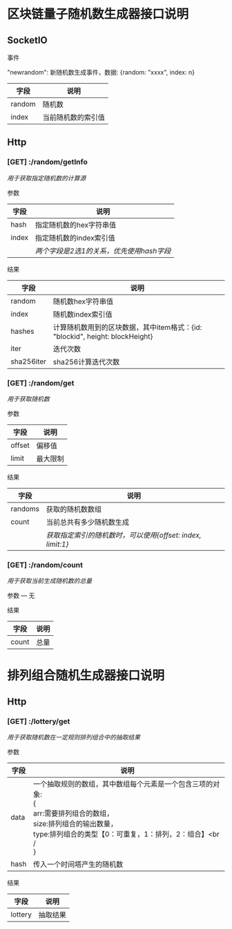 # 区块链量子随机数生成器接口说明

## SocketIO

事件

"newrandom": 新随机数生成事件，数据: {random: "xxxx", index: n}

| 字段   | 说明               |
| ------ | ------------------ |
| random | 随机数             |
| index  | 当前随机数的索引值 |

## Http

### [GET] :/random/getInfo

*用于获取指定随机数的计算源*

参数

| 字段  | 说明                                     |
| ----- | ---------------------------------------- |
| hash  | 指定随机数的hex字符串值                  |
| index | 指定随机数的index索引值                  |
|       | *两个字段是2选1的关系，优先使用hash字段* |

结果

| 字段       | 说明                                                         |
| ---------- | ------------------------------------------------------------ |
| random     | 随机数hex字符串值                                            |
| index      | 随机数index索引值                                            |
| hashes     | 计算随机数用到的区块数据，其中item格式：{id: "blockid", height: blockHeight} |
| iter       | 迭代次数                                                     |
| sha256iter | sha256计算迭代次数                                           |

### [GET] :/random/get

*用于获取随机数*

参数

| 字段   | 说明     |
| ------ | -------- |
| offset | 偏移值   |
| limit  | 最大限制 |

结果

| 字段    | 说明                                                       |
| ------- | ---------------------------------------------------------- |
| randoms | 获取的随机数数组                                           |
| count   | 当前总共有多少随机数生成                                   |
|         | *获取指定索引的随机数时，可以使用{offset: index, limit:1}* |

### [GET] :/random/count

*用于获取当前生成随机数的总量*

参数 — 无

结果

| 字段  | 说明 |
| ----- | ---- |
| count | 总量 |

# 排列组合随机生成器接口说明

## Http

### [GET] :/lottery/get

*用于获取随机数在一定规则排列组合中的抽取结果*

参数 

| 字段   | 说明     |
| ------ | -------- |
| data | 一个抽取规则的数组，其中数组每个元素是一个包含三项的对象:<br />{<br />         arr:需要排列组合的数组，<br />         size:排列组合的输出数量，<br />         type:排列组合的类型【0：可重复，1：排列，2：组合】<br /<br /> } |
| hash  | 传入一个时间塔产生的随机数 |

结果

| 字段  | 说明 |
| ----- | ---- |
| lottery | 抽取结果 |

